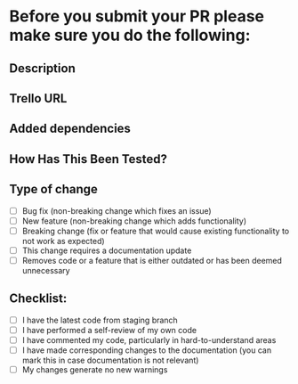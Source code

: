 # Before you submit your PR please make sure you do the following:

<!--
- In the description below, please describe the problem you've solved and how you solved it.
- If you have taken a ticket, please change on notion the status to 'In Progress'.
- Dont forget to add the notion link below where it says Notion URL.
- When you've submitted the PR, on your PR page you can tag someone to review on the right hand side.
- If possible, on your notion ticket please add the link to this PR on the section titled 'PR Link'
- Finally, please message on slack the person you've tagged for review to let them know!
- Have a great day - Any questions please contact Norah, Russell, Yu or Allen.

- Please delete all the text above before you submit.
-->

## Description

<!-- Please include a summary of the change and which issue is fixed. List any dependencies that are required for this change. -->

## Trello URL

<!-- Please add the notion ticket URL here -->

## Added dependencies

<!-- Please add the name of any dependencies/external libraries addded here. -->

## How Has This Been Tested?

<!-- Please describe how a reviewer can verify your changes (UX steps, UI screenshots, etc). Provide instructions so we can reproduce expected behaviours. Please also list any relevant details for your test configuration. -->

## Type of change

<!-- Please delete options that are not relevant. -->

- [ ] Bug fix (non-breaking change which fixes an issue)
- [ ] New feature (non-breaking change which adds functionality)
- [ ] Breaking change (fix or feature that would cause existing functionality to not work as expected)
- [ ] This change requires a documentation update
- [ ] Removes code or a feature that is either outdated or has been deemed unnecessary

## Checklist:

<!-- Please delete options that are not relevant. -->

- [ ] I have the latest code from staging branch
- [ ] I have performed a self-review of my own code
- [ ] I have commented my code, particularly in hard-to-understand areas
- [ ] I have made corresponding changes to the documentation (you can mark this in case documentation is not relevant)
- [ ] My changes generate no new warnings
